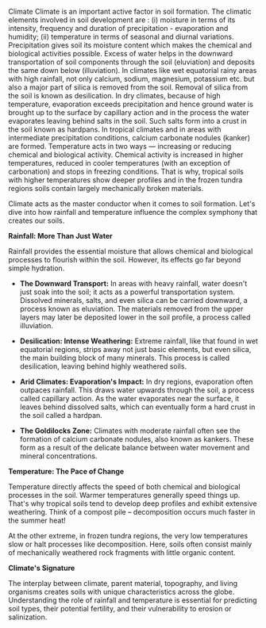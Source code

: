 Climate
Climate is an important active factor in soil
formation. The climatic elements involved in
soil development are : (i) moisture in terms of
its intensity, frequency and duration of
precipitation - evaporation and humidity;
(ii) temperature in terms of seasonal and
diurnal variations.
Precipitation gives soil its moisture content
which makes the chemical and biological
activities possible. Excess of water helps in the
downward transportation of soil components
through the soil (eluviation) and deposits the
same down below (illuviation). In climates like
wet equatorial rainy areas with high rainfall,
not only calcium, sodium, magnesium,
potassium etc. but also a major part of silica is
removed from the soil. Removal of silica from
the soil is known as desilication. In dry climates,
because of high temperature, evaporation
exceeds precipitation and hence ground water
is brought up to the surface by capillary action
and in the process the water evaporates leaving
behind salts in the soil. Such salts form into a
crust in the soil known as hardpans. In tropical
climates and in areas with intermediate
precipitation conditions, calcium carbonate
nodules (kanker) are formed.
Temperature acts in two ways — increasing
or reducing chemical and biological activity.
Chemical activity is increased in higher
temperatures, reduced in cooler temperatures
(with an exception of carbonation) and stops
in freezing conditions. That is why, tropical soils
with higher temperatures show deeper profiles
and in the frozen tundra regions soils contain
largely mechanically broken materials.

Climate acts as the master conductor when it comes to soil formation. Let's dive into how rainfall and temperature influence the complex symphony that creates our soils.

**Rainfall: More Than Just Water**

Rainfall provides the essential moisture that allows chemical and biological processes to flourish within the soil. However, its effects go far beyond simple hydration.

- **The Downward Transport:** In areas with heavy rainfall, water doesn't just soak into the soil; it acts as a powerful transportation system. Dissolved minerals, salts, and even silica can be carried downward, a process known as eluviation. The materials removed from the upper layers may later be deposited lower in the soil profile, a process called illuviation.
    
- **Desilication: Intense Weathering:** Extreme rainfall, like that found in wet equatorial regions, strips away not just basic elements, but even silica, the main building block of many minerals. This process is called desilication, leaving behind highly weathered soils.
    
- **Arid Climates: Evaporation's Impact:** In dry regions, evaporation often outpaces rainfall. This draws water upwards through the soil, a process called capillary action. As the water evaporates near the surface, it leaves behind dissolved salts, which can eventually form a hard crust in the soil called a hardpan.
    
- **The Goldilocks Zone:** Climates with moderate rainfall often see the formation of calcium carbonate nodules, also known as kankers. These form as a result of the delicate balance between water movement and mineral concentrations.
    

**Temperature: The Pace of Change**

Temperature directly affects the speed of both chemical and biological processes in the soil. Warmer temperatures generally speed things up. That's why tropical soils tend to develop deep profiles and exhibit extensive weathering. Think of a compost pile – decomposition occurs much faster in the summer heat!

At the other extreme, in frozen tundra regions, the very low temperatures slow or halt processes like decomposition. Here, soils often consist mainly of mechanically weathered rock fragments with little organic content.

**Climate's Signature**

The interplay between climate, parent material, topography, and living organisms creates soils with unique characteristics across the globe. Understanding the role of rainfall and temperature is essential for predicting soil types, their potential fertility, and their vulnerability to erosion or salinization.